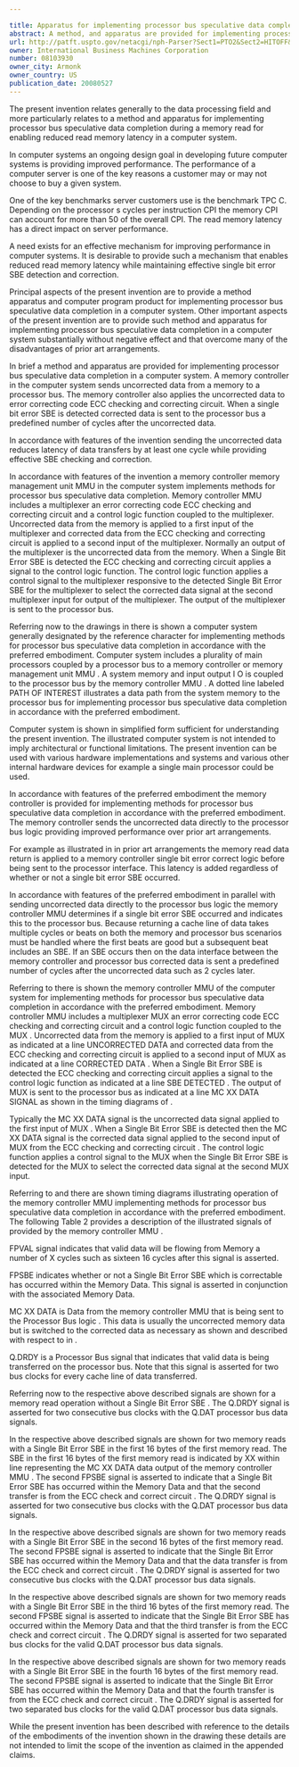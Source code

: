 ```yaml
---

title: Apparatus for implementing processor bus speculative data completion
abstract: A method, and apparatus are provided for implementing processor bus speculative data completion in a computer system. A memory controller in the computer system sends uncorrected data from a memory to a processor bus. The memory controller also applies the uncorrected data to error correcting code (ECC) checking and correcting circuit. When a single bit error (SBE) is detected, corrected data is sent to the processor bus a predefined number of cycles after the uncorrected data.
url: http://patft.uspto.gov/netacgi/nph-Parser?Sect1=PTO2&Sect2=HITOFF&p=1&u=%2Fnetahtml%2FPTO%2Fsearch-adv.htm&r=1&f=G&l=50&d=PALL&S1=08103930&OS=08103930&RS=08103930
owner: International Business Machines Corporation
number: 08103930
owner_city: Armonk
owner_country: US
publication_date: 20080527
---
```

The present invention relates generally to the data processing field and more particularly relates to a method and apparatus for implementing processor bus speculative data completion during a memory read for enabling reduced read memory latency in a computer system.

In computer systems an ongoing design goal in developing future computer systems is providing improved performance. The performance of a computer server is one of the key reasons a customer may or may not choose to buy a given system.

One of the key benchmarks server customers use is the benchmark TPC C. Depending on the processor s cycles per instruction CPI the memory CPI can account for more than 50 of the overall CPI. The read memory latency has a direct impact on server performance.

A need exists for an effective mechanism for improving performance in computer systems. It is desirable to provide such a mechanism that enables reduced read memory latency while maintaining effective single bit error SBE detection and correction.

Principal aspects of the present invention are to provide a method apparatus and computer program product for implementing processor bus speculative data completion in a computer system. Other important aspects of the present invention are to provide such method and apparatus for implementing processor bus speculative data completion in a computer system substantially without negative effect and that overcome many of the disadvantages of prior art arrangements.

In brief a method and apparatus are provided for implementing processor bus speculative data completion in a computer system. A memory controller in the computer system sends uncorrected data from a memory to a processor bus. The memory controller also applies the uncorrected data to error correcting code ECC checking and correcting circuit. When a single bit error SBE is detected corrected data is sent to the processor bus a predefined number of cycles after the uncorrected data.

In accordance with features of the invention sending the uncorrected data reduces latency of data transfers by at least one cycle while providing effective SBE checking and correction.

In accordance with features of the invention a memory controller memory management unit MMU in the computer system implements methods for processor bus speculative data completion. Memory controller MMU includes a multiplexer an error correcting code ECC checking and correcting circuit and a control logic function coupled to the multiplexer. Uncorrected data from the memory is applied to a first input of the multiplexer and corrected data from the ECC checking and correcting circuit is applied to a second input of the multiplexer. Normally an output of the multiplexer is the uncorrected data from the memory. When a Single Bit Error SBE is detected the ECC checking and correcting circuit applies a signal to the control logic function. The control logic function applies a control signal to the multiplexer responsive to the detected Single Bit Error SBE for the multiplexer to select the corrected data signal at the second multiplexer input for output of the multiplexer. The output of the multiplexer is sent to the processor bus.

Referring now to the drawings in there is shown a computer system generally designated by the reference character for implementing methods for processor bus speculative data completion in accordance with the preferred embodiment. Computer system includes a plurality of main processors coupled by a processor bus to a memory controller or memory management unit MMU . A system memory and input output I O is coupled to the processor bus by the memory controller MMU . A dotted line labeled PATH OF INTEREST illustrates a data path from the system memory to the processor bus for implementing processor bus speculative data completion in accordance with the preferred embodiment.

Computer system is shown in simplified form sufficient for understanding the present invention. The illustrated computer system is not intended to imply architectural or functional limitations. The present invention can be used with various hardware implementations and systems and various other internal hardware devices for example a single main processor could be used.

In accordance with features of the preferred embodiment the memory controller is provided for implementing methods for processor bus speculative data completion in accordance with the preferred embodiment. The memory controller sends the uncorrected data directly to the processor bus logic providing improved performance over prior art arrangements.

For example as illustrated in in prior art arrangements the memory read data return is applied to a memory controller single bit error correct logic before being sent to the processor interface. This latency is added regardless of whether or not a single bit error SBE occurred.

In accordance with features of the preferred embodiment in parallel with sending uncorrected data directly to the processor bus logic the memory controller MMU determines if a single bit error SBE occurred and indicates this to the processor bus. Because returning a cache line of data takes multiple cycles or beats on both the memory and processor bus scenarios must be handled where the first beats are good but a subsequent beat includes an SBE. If an SBE occurs then on the data interface between the memory controller and processor bus corrected data is sent a predefined number of cycles after the uncorrected data such as 2 cycles later.

Referring to there is shown the memory controller MMU of the computer system for implementing methods for processor bus speculative data completion in accordance with the preferred embodiment. Memory controller MMU includes a multiplexer MUX an error correcting code ECC checking and correcting circuit and a control logic function coupled to the MUX . Uncorrected data from the memory is applied to a first input of MUX as indicated at a line UNCORRECTED DATA and corrected data from the ECC checking and correcting circuit is applied to a second input of MUX as indicated at a line CORRECTED DATA . When a Single Bit Error SBE is detected the ECC checking and correcting circuit applies a signal to the control logic function as indicated at a line SBE DETECTED . The output of MUX is sent to the processor bus as indicated at a line MC XX DATA SIGNAL as shown in the timing diagrams of .

Typically the MC XX DATA signal is the uncorrected data signal applied to the first input of MUX . When a Single Bit Error SBE is detected then the MC XX DATA signal is the corrected data signal applied to the second input of MUX from the ECC checking and correcting circuit . The control logic function applies a control signal to the MUX when the Single Bit Error SBE is detected for the MUX to select the corrected data signal at the second MUX input.

Referring to and there are shown timing diagrams illustrating operation of the memory controller MMU implementing methods for processor bus speculative data completion in accordance with the preferred embodiment. The following Table 2 provides a description of the illustrated signals of provided by the memory controller MMU .

FPVAL signal indicates that valid data will be flowing from Memory a number of X cycles such as sixteen 16 cycles after this signal is asserted.

FPSBE indicates whether or not a Single Bit Error SBE which is correctable has occurred within the Memory Data. This signal is asserted in conjunction with the associated Memory Data.

MC XX DATA is Data from the memory controller MMU that is being sent to the Processor Bus logic . This data is usually the uncorrected memory data but is switched to the corrected data as necessary as shown and described with respect to in .

Q.DRDY is a Processor Bus signal that indicates that valid data is being transferred on the processor bus. Note that this signal is asserted for two bus clocks for every cache line of data transferred.

Referring now to the respective above described signals are shown for a memory read operation without a Single Bit Error SBE . The Q.DRDY signal is asserted for two consecutive bus clocks with the Q.DAT processor bus data signals.

In the respective above described signals are shown for two memory reads with a Single Bit Error SBE in the first 16 bytes of the first memory read. The SBE in the first 16 bytes of the first memory read is indicated by XX within line representing the MC XX DATA data output of the memory controller MMU . The second FPSBE signal is asserted to indicate that a Single Bit Error SBE has occurred within the Memory Data and that the second transfer is from the ECC check and correct circuit . The Q.DRDY signal is asserted for two consecutive bus clocks with the Q.DAT processor bus data signals.

In the respective above described signals are shown for two memory reads with a Single Bit Error SBE in the second 16 bytes of the first memory read. The second FPSBE signal is asserted to indicate that the Single Bit Error SBE has occurred within the Memory Data and that the data transfer is from the ECC check and correct circuit . The Q.DRDY signal is asserted for two consecutive bus clocks with the Q.DAT processor bus data signals.

In the respective above described signals are shown for two memory reads with a Single Bit Error SBE in the third 16 bytes of the first memory read. The second FPSBE signal is asserted to indicate that the Single Bit Error SBE has occurred within the Memory Data and that the third transfer is from the ECC check and correct circuit . The Q.DRDY signal is asserted for two separated bus clocks for the valid Q.DAT processor bus data signals.

In the respective above described signals are shown for two memory reads with a Single Bit Error SBE in the fourth 16 bytes of the first memory read. The second FPSBE signal is asserted to indicate that the Single Bit Error SBE has occurred within the Memory Data and that the fourth transfer is from the ECC check and correct circuit . The Q.DRDY signal is asserted for two separated bus clocks for the valid Q.DAT processor bus data signals.

While the present invention has been described with reference to the details of the embodiments of the invention shown in the drawing these details are not intended to limit the scope of the invention as claimed in the appended claims.

